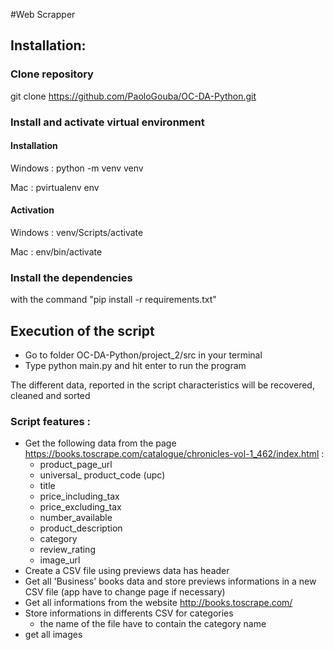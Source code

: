#Web Scrapper


## Installation:

### Clone repository 
git clone https://github.com/PaoloGouba/OC-DA-Python.git

### Install and activate virtual environment 
#### Installation
Windows :
python -m venv venv

Mac :
pvirtualenv env

#### Activation
Windows : 
venv/Scripts/activate

Mac :
env/bin/activate


### Install the dependencies 
with the command "pip install -r requirements.txt"

## Execution of the script

- Go to folder OC-DA-Python/project_2/src in your terminal
- Type python main.py and hit enter to run the program

The different data, reported in the script characteristics will be recovered, cleaned and sorted



### Script features : 

- Get the following data from the page https://books.toscrape.com/catalogue/chronicles-vol-1_462/index.html : 
    - product_page_url
    - universal_ product_code (upc)
    - title
    - price_including_tax
    - price_excluding_tax
    - number_available
    - product_description
    - category
    - review_rating
    - image_url
- Create a CSV file using previews data has header
- Get all 'Business' books data and store previews informations in a new CSV file (app have to change page if necessary)
- Get all informations from the website http://books.toscrape.com/
- Store informations in differents CSV for categories 
    - the name of the file have to contain the category name
- get all images


